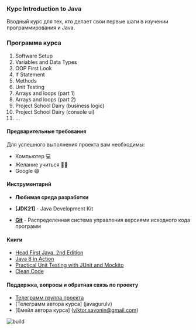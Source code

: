 ### Курс Introduction to Java

Вводный курс для тех, кто делает свои первые шаги в изучении
программирования и Java.

### Программа курса

1. Software Setup
2. Variables and Data Types
3. OOP First Look
4. If Statement
5. Methods
6. Unit Testing
7. Arrays and loops (part 1)
8. Arrays and loops (part 2)
9. Project School Dairy (business logic)
10. Project School Dairy (console ui)
11. ...

#### Предварительные требования

Для успешного выполнения проекта вам необходимы:
* Компьютер 💻
* Желание учиться 👨‍🏫
* Google 😄

#### Инструментарий

* **Любимая среда разработки**

* **[JDK21]** - Java Development Kit    

* **[Git](https://git-scm.com/)** - Распределенная система управления версиями исходного кода программ

#### Книги

* [Head First Java, 2nd Edition](https://isbnsearch.org/isbn/9780596009205)
* [Java 8 in Action](https://isbnsearch.org/isbn/9781617291999)
* [Practical Unit Testing with JUnit and Mockito](https://isbnsearch.org/isbn/9788393489398)
* [Clean Code](https://isbnsearch.org/isbn/9780132350884)

#### Поддержка, вопросы и обратная связь по проекту
* [Телеграмм группа проекта](https://t.me/+YmrodVgEq88xYjU0)
* [Телеграмм автора курса] (javagurulv)
* [Емейл автора курса] (viktor.savonin@gmail.com)

![build](https://github.com/javagurulv/2025_java_1_spring/actions/workflows/build.yaml/badge.svg)